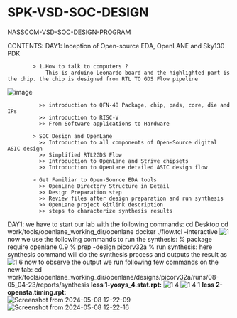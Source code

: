 # SPK-VSD-SOC-DESIGN

NASSCOM-VSD-SOC-DESIGN-PROGRAM

CONTENTS:
  DAY1: Inception of Open-source EDA, OpenLANE and Sky130 PDK
  
            > 1.How to talk to computers ?
                This is arduino Leonardo board and the highlighted part is the chip. the chip is designed from RTL TO GDS Flow pipeline
                
  ![image](https://github.com/saipoojitha13/SPK-VSD-SOC-DESIGN/assets/142095120/91009dd7-6177-4af6-bfc5-ccd81010d9c3)


            
              >> introduction to QFN-48 Package, chip, pads, core, die and IPs
              >> introduction to RISC-V
              >> From Software applications to Hardware
              
            > SOC Design and OpenLane
              >> Introduction to all components of Open-Source digital ASIC design 
              >> Simplified RTL2GDS Flow
              >> Introduction to OpenLane and Strive chipsets
              >> Introduction to OpenLane detailed ASIC design flow

            > Get Familiar to Open-Source EDA tools
              >> OpenLane Directory Structure in Detail
              >> Design Preparation step
              >> Review files after design preparation and run synthesis
              >> OpenLane project Gitlink description
              >> steps to characterize synthesis results


DAY1:  we have to start our lab with the following commands:
      cd Desktop
      cd work/tools/openlane_working_dir/openlane
      docker ./flow.tcl -interactive
      ![1](https://github.com/saipoojitha13/SPK-VSD-SOC-DESIGN/assets/142095120/42e894c3-7c13-464a-b7d0-aa8ad5e384e1)
      now we use the following commands to run the synthesis:
      % package require openlane 0.9
      % prep -design picorv32a
      % run synthesis: here synthesis command will do the synthesis process and outputs the result as 
      ![1 6](https://github.com/saipoojitha13/SPK-VSD-SOC-DESIGN/assets/142095120/42d7e47b-fb92-4dde-a3c8-21197e60e2d7)
      now to observe the output we run following few commands on the new tab:
      cd work/tools/openlane_working_dir/openlane/designs/picorv32a/runs/08-05_04-23/reports/synthesis
      **less 1-yosys_4.stat.rpt:**
      ![1 4](https://github.com/saipoojitha13/SPK-VSD-SOC-DESIGN/assets/142095120/491f9bef-cbbc-4c10-bd98-c6e8b8b8708c)
      ![1 4 1](https://github.com/saipoojitha13/SPK-VSD-SOC-DESIGN/assets/142095120/9e5fedaf-547a-432b-979d-4d20e2c2699d)
      **less 2-opensta.timing.rpt:**  
      ![Screenshot from 2024-05-08 12-22-09](https://github.com/saipoojitha13/SPK-VSD-SOC-DESIGN/assets/142095120/6216a6a5-b8b0-4c93-9015-6dff849e3995)
      ![Screenshot from 2024-05-08 12-22-16](https://github.com/saipoojitha13/SPK-VSD-SOC-DESIGN/assets/142095120/f9b55d59-02c3-4025-955c-5fb50fcd27d3)


      
      
      

    
  
  
                      
